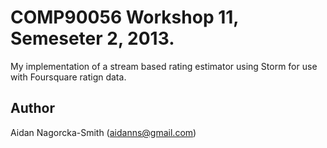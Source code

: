 # COMP90056 Workshop 11, Semeseter 2, 2013.

My implementation of a stream based rating estimator using Storm for use with Foursquare ratign data.

## Author

Aidan Nagorcka-Smith (aidanns@gmail.com)